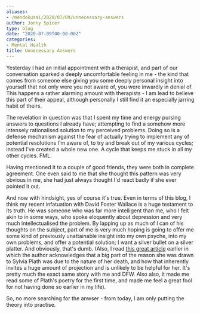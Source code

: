 ```yaml
---
aliases:
- /mendokusai/2020/07/09/unnecessary-answers
author: Jonny Spicer
type: blog
date: "2020-07-09T00:00:00Z"
categories:
- Mental Health
title: Unnecessary Answers
---
```

Yesterday I had an initial appointment with a therapist, and part of our conversation sparked a deeply uncomfortable feeling in me -
the kind that comes from someone else giving you some deeply personal insight into yourself that not only were you not aware of,
you were inwardly in denial of. This happens a rather alarming amount with therapists - I am lead to believe this part of their appeal,
although personally I still find it an especially jarring habit of theirs.

The revelation in question was that I spent my time and energy pursing answers to questions I already have; attempting to find a
somehow more intensely rationalised solution to my perceived problems. Doing so is a defense mechanism against the fear of actually
trying to implement any of potential resolutions I'm aware of, to try and break out of my various cycles; instead I've created a
whole new one. A cycle that keeps me stuck in all my other cycles. FML.

Having mentioned it to a couple of good friends, they were both in complete agreement. One even said to me that she thought this
pattern was very obvious in me, she had just always thought I'd react badly if she ever pointed it out.

And now with hindsight, yes of course it's true. Even in terms of this blog, I think my recent infatuation with David Foster Wallace
is a huge testament to its truth. He was someone who was far more intelligent than me, who I felt akin to in some ways, who spoke
eloquently about depression and very much intellectualised the problem. By lapping up as much of I can of his thoughts on the subject,
part of me is very much hoping is going to offer me some kind of previously unattainable insight into my own psyche, into my own
problems, and offer a potential solution; I want a silver bullet on a silver platter. And obviously, that's dumb. (Also, I read
[this great article](https://thecorrespondent.com/570/knowing-our-mad-ancestors-why-its-time-to-look-again-at-mental-illness-in-history/11609851770-06725f17) earlier
in which the author acknowledges that a big part of the reason she was drawn to Sylvia Plath was due to the nature of her death,
and how that inherently invites a huge amount of projection and is unlikely to be helpful for her. It's pretty much the exact
same story with me and DFW. Also also, it made me read some of Plath's poetry for the first time, and made me feel a great fool
for not having done so earlier in my life).

So, no more searching for the anwser - from today, I am only putting the theory into practise.
